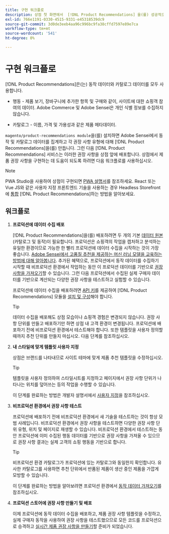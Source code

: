 ```yaml
---
title: 구현 워크플로
description: 상점 첫 화면에서  [!DNL Product Recommendations] 을(를) 성공적으로 구현하는 단계에 대해 알아봅니다.
exl-id: 766e1191-0330-4515-9331-e45318539dc9
source-git-commit: 3d0de3eeb4aa96c996bc9fa38cffd7597e89e7ca
workflow-type: tm+mt
source-wordcount: '541'
ht-degree: 0%

---
```


# 구현 워크플로

[!DNL Product Recommendations]은(는) 동작 데이터와 카탈로그 데이터를 모두 사용합니다.

- 행동 - 제품 보기, 장바구니에 추가한 항목 및 구매와 같이, 사이트에 대한 쇼핑객 참여의 데이터. Adobe Commerce 및 Adobe Sensei은 개인 식별 정보를 수집하지 않습니다.

- 카탈로그 - 이름, 가격 및 가용성과 같은 제품 메타데이터.

`magento/product-recommendations module`을(를) 설치하면 Adobe Sensei에서 동작 및 카탈로그 데이터를 집계하고 각 권장 사항 유형에 대해 [!DNL Product Recommendations]을(를) 만듭니다. 그런 다음 [!DNL Product Recommendations] 서비스는 이러한 권장 사항을 상점 앞에 배포합니다. 상점에서 제품 권장 사항을 구현하는 데 도움이 되도록 하려면 다음 워크플로를 사용하십시오.

>[!NOTE]
>
> PWA Studio을 사용하여 상점이 구현되면 [PWA 설명서](https://developer.adobe.com/commerce/pwa-studio/integrations/product-recommendations/)를 참조하세요. React 또는 Vue JS와 같은 사용자 지정 프론트엔드 기술을 사용하는 경우 Headless Storefront에 [통합](headless.md) [!DNL Product Recommendations]하는 방법을 알아보세요.

## 워크플로

1. **프로덕션에 데이터 수집 배포**

   [!DNL Product Recommendations]을(를) 배포하려면 두 개의 기본 [데이터 원본](type.md)(카탈로그 및 동작)이 필요합니다. 프로덕션은 쇼핑객의 작업을 캡처하고 분석하는 유일한 환경이므로 가능한 한 빨리 프로덕션에 데이터 수집을 시작하는 것이 가장 좋습니다. [Adobe Sensei에서 고품질 추천을 제공하는 머신 러닝 모델을 교육하는 방법에 대해 알아봅니다](behavioral-data.md). 추가된 혜택으로, 프로덕션에서 동작 데이터를 수집하기 시작할 때 비프로덕션 환경에서 작업하는 동안 이 프로덕션 데이터를 기반으로 [권장 사항을 가져오기](verify.md)할 수 있습니다. 그런 다음 프로덕션에서 수집된 실제 구매자 데이터를 기반으로 계산되는 다양한 권장 사항을 테스트하고 실험할 수 있습니다.

   프로덕션에 데이터 수집을 배포하려면 [API 키](https://experienceleague.adobe.com/docs/commerce-merchant-services/user-guides/integration-services/saas.html)를 제공하여 [!DNL Product Recommendations] 모듈을 [설치 및 구성](install-configure.md)해야 합니다.

   >[!TIP]
   >
   > 데이터 수집을 배포해도 상점 모습이나 쇼핑객 경험은 변경되지 않습니다. 권장 사항 단위를 만들고 배포하기만 하면 상점 내 고객 환경이 변경됩니다. 프로덕션에 배포하기 전에 비프로덕션 환경에서 테스트해야 합니다. 또한 템플릿을 사용자 정의할 때까지 추천 단위를 만들지 마십시오. 다음 단계를 참조하십시오.

1. **내 스타일에 맞게 템플릿 사용자 지정**

   상점은 브랜드를 나타내므로 사이트 테마에 맞게 제품 추천 템플릿을 수정하십시오.

   >[!TIP]
   >
   > 템플릿을 사용자 정의하여 스타일시트를 지정하고 페이지에서 권장 사항 단위가 나타나는 위치를 덮어쓰는 등의 작업을 수행할 수 있습니다.

   이 단계를 완료하는 방법은 개발자 설명서에서 [사용자 지정](https://experienceleague.adobe.com/docs/commerce-merchant-services/product-recommendations/developer/customize.html)을 참조하십시오.

1. **비프로덕션 환경에서 권장 사항 테스트**

   프로덕션에 배포하기 전에 비프로덕션 환경에서 새 기술을 테스트하는 것이 항상 모범 사례입니다. 비프로덕션 환경에서 권장 사항을 테스트하면 다양한 권장 사항 단위 유형, 위치 및 페이지로 재생할 수 있습니다. 비프로덕션 환경에서 테스트하는 동안 프로덕션에 이미 수집된 행동 데이터를 기반으로 권장 사항을 가져올 수 있으므로 권장 사항 결과는 실제 고객의 쇼핑 행동을 기반으로 합니다.

   >[!TIP]
   >
   > 비프로덕션 환경 카탈로그가 프로덕션에 있는 카탈로그와 동일한지 확인합니다. 유사한 카탈로그를 사용하면 추천 단위에서 반품된 제품이 생산 중인 제품을 가깝게 모방할 수 있습니다.

   이 단계를 완료하는 방법을 알아보려면 프로덕션 환경에서 [동작 데이터 가져오기](staging-environment.md)를 참조하십시오.

1. **프로덕션 스토어에 권장 사항 만들기 및 배포**

   이제 프로덕션에 동작 데이터 수집을 배포하고, 제품 권장 사항 템플릿을 수정하고, 실제 구매자 동작을 사용하여 권장 사항을 테스트했으므로 모든 코드를 프로덕션으로 승격하고 [실시간 제품 권장 사항을 만들기](create.md)할 준비가 되었습니다.
